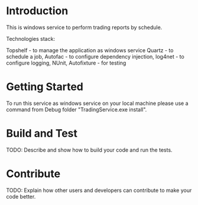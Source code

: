 # Introduction 
This is windows service to perform trading reports by schedule. 

Technologies stack:

Topshelf - to manage the application as windows service
Quartz - to schedule a job,
Autofac - to configure dependency injection,
log4net - to configure logging,
NUnit, Autofixture - for testing

# Getting Started
To run this service as windows service on your local machine please use a command from Debug folder "TradingService.exe install".

# Build and Test
TODO: Describe and show how to build your code and run the tests. 

# Contribute
TODO: Explain how other users and developers can contribute to make your code better. 
